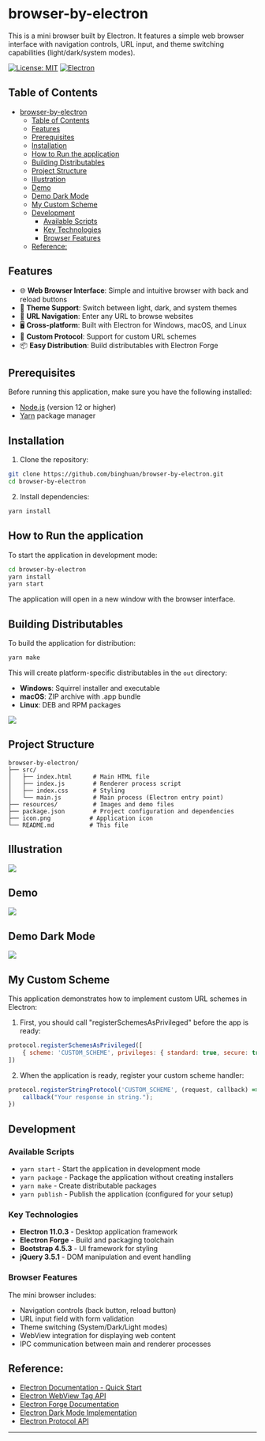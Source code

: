 browser-by-electron
====================
This is a mini browser built by Electron. It features a simple web browser interface with navigation controls, URL input, and theme switching capabilities (light/dark/system modes).

[![License: MIT](https://img.shields.io/badge/License-MIT-yellow.svg)](https://opensource.org/licenses/MIT)
[![Electron](https://img.shields.io/badge/Electron-11.0.3-blue.svg)](https://electronjs.org)  

## Table of Contents
<!-- START doctoc generated TOC please keep comment here to allow auto update -->
<!-- DON'T EDIT THIS SECTION, INSTEAD RE-RUN doctoc TO UPDATE -->
- [browser-by-electron](#browser-by-electron)
  - [Table of Contents](#table-of-contents)
  - [Features](#features)
  - [Prerequisites](#prerequisites)
  - [Installation](#installation)
  - [How to Run the application](#how-to-run-the-application)
  - [Building Distributables](#building-distributables)
  - [Project Structure](#project-structure)
  - [Illustration](#illustration)
  - [Demo](#demo)
  - [Demo Dark Mode](#demo-dark-mode)
  - [My Custom Scheme](#my-custom-scheme)
  - [Development](#development)
    - [Available Scripts](#available-scripts)
    - [Key Technologies](#key-technologies)
    - [Browser Features](#browser-features)
  - [Reference:](#reference)
<!-- END doctoc generated TOC please keep comment here to allow auto update -->

## Features

- 🌐 **Web Browser Interface**: Simple and intuitive browser with back and reload buttons
- 🎨 **Theme Support**: Switch between light, dark, and system themes
- 🔗 **URL Navigation**: Enter any URL to browse websites
- 🖥️ **Cross-platform**: Built with Electron for Windows, macOS, and Linux
- 🔧 **Custom Protocol**: Support for custom URL schemes
- 📦 **Easy Distribution**: Build distributables with Electron Forge

## Prerequisites

Before running this application, make sure you have the following installed:

- [Node.js](https://nodejs.org/) (version 12 or higher)
- [Yarn](https://yarnpkg.com/) package manager

## Installation

1. Clone the repository:
```bash
git clone https://github.com/binghuan/browser-by-electron.git
cd browser-by-electron
```

2. Install dependencies:
```bash
yarn install
```

## How to Run the application

To start the application in development mode:

```bash
cd browser-by-electron
yarn install
yarn start
```

The application will open in a new window with the browser interface.

## Building Distributables

To build the application for distribution:

```bash
yarn make
```

This will create platform-specific distributables in the `out` directory:
- **Windows**: Squirrel installer and executable
- **macOS**: ZIP archive with .app bundle
- **Linux**: DEB and RPM packages

![](./resources/yarn_make.gif)

## Project Structure

```
browser-by-electron/
├── src/
│   ├── index.html      # Main HTML file
│   ├── index.js        # Renderer process script
│   ├── index.css       # Styling
│   └── main.js         # Main process (Electron entry point)
├── resources/          # Images and demo files
├── package.json        # Project configuration and dependencies
├── icon.png           # Application icon
└── README.md          # This file
```

## Illustration
![](./resources/illustration.png)

## Demo 
[![](./resources/demo.gif)](https://youtu.be/q9jRIe3dAIk)

## Demo Dark Mode
![](./resources/demo_dark_mode.gif)

## My Custom Scheme

This application demonstrates how to implement custom URL schemes in Electron:

1. First, you should call "registerSchemesAsPrivileged" before the app is ready:
```javascript
protocol.registerSchemesAsPrivileged([
    { scheme: 'CUSTOM_SCHEME', privileges: { standard: true, secure: true, allowServiceWorkers: true, supportFetchAPI: true, corsEnabled: true } }
])
```

2. When the application is ready, register your custom scheme handler:
```javascript
protocol.registerStringProtocol('CUSTOM_SCHEME', (request, callback) => {
    callback("Your response in string.");
})
```

## Development

### Available Scripts

- `yarn start` - Start the application in development mode
- `yarn package` - Package the application without creating installers
- `yarn make` - Create distributable packages
- `yarn publish` - Publish the application (configured for your setup)

### Key Technologies

- **Electron 11.0.3** - Desktop application framework
- **Electron Forge** - Build and packaging toolchain
- **Bootstrap 4.5.3** - UI framework for styling
- **jQuery 3.5.1** - DOM manipulation and event handling

### Browser Features

The mini browser includes:
- Navigation controls (back button, reload button)
- URL input field with form validation
- Theme switching (System/Dark/Light modes)
- WebView integration for displaying web content
- IPC communication between main and renderer processes

## Reference:

- [Electron Documentation - Quick Start](https://www.electronjs.org/docs/tutorial/quick-start#create-a-basic-application)
- [Electron WebView Tag API](https://www.electronjs.org/docs/api/webview-tag)
- [Electron Forge Documentation](https://www.electronforge.io/)
- [Electron Dark Mode Implementation](https://www.electronjs.org/docs/tutorial/dark-mode)
- [Electron Protocol API](https://www.electronjs.org/docs/api/protocol)

---
